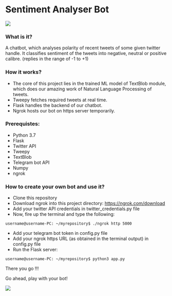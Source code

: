 # Sentiment Analyser Bot

![](https://github.com/smitgajjar/sentiment_analyser_bot/blob/master/start_help_command.gif)

### What is it?
A chatbot, which analyses polarity of recent tweets of some given twitter handle. It classifies sentiment of the tweets into negative, neutral or positive calibre. (replies in the range of -1 to +1)

### How it works?
- The core of this project lies in the trained ML model of TextBlob module, which does our amazing work of Natural Language Processing of tweets.
- Tweepy fetches required tweets at real time.
- Flask handles the backend of our chatbot.
- Ngrok hosts our bot on https server temporarily.

### Prerequistes:
- Python 3.7
- Flask
- Twitter API
- Tweepy
- TextBlob
- Telegram bot API
- Numpy
- ngrok

### How to create your own bot and use it?
- Clone this repository
- Download ngrok into this project directory: https://ngrok.com/download
- Add your twitter API credentials in twitter_credentials.py file
- Now, fire up the terminal and type the following:
```
username@username-PC: ~/myrepository$ ./ngrok http 5000
```
- Add your telegram bot token in config.py file
- Add your ngrok https URL (as obtained in the terminal output) in config.py file
- Run the Flask server:
```
username@username-PC: ~/myrepository$ python3 app.py
```

There you go !!!

Go ahead, play with your bot!

![](https://github.com/smitgajjar/sentiment_analyser_bot/blob/master/analysetweets_command.gif)